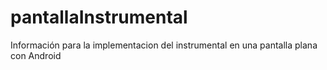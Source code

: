 # pantallaInstrumental
Información para la implementacion del instrumental en una pantalla plana con Android
